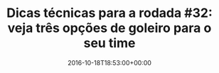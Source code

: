---
layout: post
title: "Dicas técnicas para a rodada #32: veja três opções de goleiro para o seu time"
date: 2016-10-18T18:53:00+00:00
external_link: "http://globoesporte.globo.com/cartola-fc/dicas/noticia/2016/10/dicas-tecnicas-para-rodada-32-veja-tres-opcoes-de-goleiro-para-o-seu-time.html"
categories: news globo.com
---